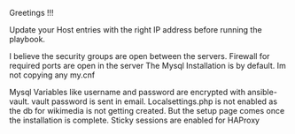 Greetings !!!

Update your Host entries with the right IP address before running the playbook.

I believe the security groups are open between the servers. Firewall for required ports are open in the server
The Mysql Installation is by default. Im not copying any my.cnf 

Mysql Variables like username and password are encrypted with ansible-vault. vault password is sent in email.
Localsettings.php is not enabled as the db for wikimedia is not getting created. But the setup page comes once the installation is complete.
Sticky sessions are enabled for HAProxy

